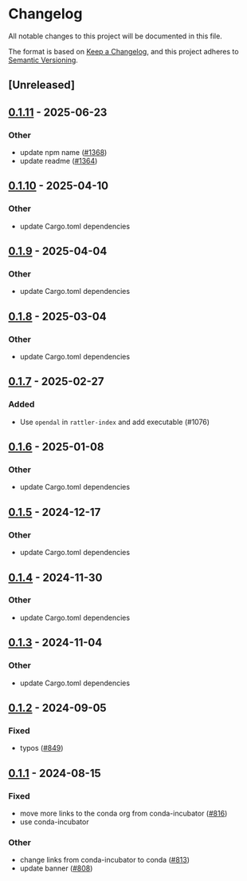 # Changelog
All notable changes to this project will be documented in this file.

The format is based on [Keep a Changelog](https://keepachangelog.com/en/1.0.0/),
and this project adheres to [Semantic Versioning](https://semver.org/spec/v2.0.0.html).

## [Unreleased]

## [0.1.11](https://github.com/conda/rattler/compare/rattler_redaction-v0.1.10...rattler_redaction-v0.1.11) - 2025-06-23

### Other

- update npm name ([#1368](https://github.com/conda/rattler/pull/1368))
- update readme ([#1364](https://github.com/conda/rattler/pull/1364))

## [0.1.10](https://github.com/conda/rattler/compare/rattler_redaction-v0.1.9...rattler_redaction-v0.1.10) - 2025-04-10

### Other

- update Cargo.toml dependencies

## [0.1.9](https://github.com/conda/rattler/compare/rattler_redaction-v0.1.8...rattler_redaction-v0.1.9) - 2025-04-04

### Other

- update Cargo.toml dependencies

## [0.1.8](https://github.com/conda/rattler/compare/rattler_redaction-v0.1.7...rattler_redaction-v0.1.8) - 2025-03-04

### Other

- update Cargo.toml dependencies

## [0.1.7](https://github.com/conda/rattler/compare/rattler_redaction-v0.1.6...rattler_redaction-v0.1.7) - 2025-02-27

### Added

- Use `opendal` in `rattler-index` and add executable (#1076)

## [0.1.6](https://github.com/conda/rattler/compare/rattler_redaction-v0.1.5...rattler_redaction-v0.1.6) - 2025-01-08

### Other

- update Cargo.toml dependencies

## [0.1.5](https://github.com/conda/rattler/compare/rattler_redaction-v0.1.4...rattler_redaction-v0.1.5) - 2024-12-17

### Other

- update Cargo.toml dependencies

## [0.1.4](https://github.com/conda/rattler/compare/rattler_redaction-v0.1.3...rattler_redaction-v0.1.4) - 2024-11-30

### Other

- update Cargo.toml dependencies

## [0.1.3](https://github.com/conda/rattler/compare/rattler_redaction-v0.1.2...rattler_redaction-v0.1.3) - 2024-11-04

### Other

- update Cargo.toml dependencies

## [0.1.2](https://github.com/conda/rattler/compare/rattler_redaction-v0.1.1...rattler_redaction-v0.1.2) - 2024-09-05

### Fixed
- typos ([#849](https://github.com/conda/rattler/pull/849))

## [0.1.1](https://github.com/conda/rattler/compare/rattler_redaction-v0.1.0...rattler_redaction-v0.1.1) - 2024-08-15

### Fixed
- move more links to the conda org from conda-incubator ([#816](https://github.com/conda/rattler/pull/816))
- use conda-incubator

### Other
- change links from conda-incubator to conda ([#813](https://github.com/conda/rattler/pull/813))
- update banner ([#808](https://github.com/conda/rattler/pull/808))
